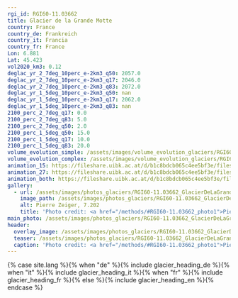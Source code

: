 ```yaml
---
rgi_id: RGI60-11.03662
title: Glacier de la Grande Motte
country: France
country_de: Frankreich
country_it: Francia
country_fr: France
Lon: 6.881
Lat: 45.423
vol2020_km3: 0.12
deglac_yr_2_7deg_10perc_e-2km3_q50: 2057.0
deglac_yr_2_7deg_10perc_e-2km3_q17: 2046.0
deglac_yr_2_7deg_10perc_e-2km3_q83: 2072.0
deglac_yr_1_5deg_10perc_e-2km3_q50: nan
deglac_yr_1_5deg_10perc_e-2km3_q17: 2062.0
deglac_yr_1_5deg_10perc_e-2km3_q83: nan
2100_perc_2_7deg_q17: 0.0
2100_perc_2_7deg_q83: 5.0
2100_perc_2_7deg_q50: 2.0
2100_perc_1_5deg_q50: 15.0
2100_perc_1_5deg_q17: 10.0
2100_perc_1_5deg_q83: 20.0
volume_evolution_simple: /assets/images/volume_evolution_glaciers/RGI60-11.03662_simple_en.png
volume_evolution_complex: /assets/images/volume_evolution_glaciers/RGI60-11.03662_complex_en.png
animation_15: https://fileshare.uibk.ac.at/d/b1c8bdcb065c4ee5bf3e/files/?p=%2FRGI60-11.03662_%2B1.5%C2%B0C.mp4&dl=1
animation_27: https://fileshare.uibk.ac.at/d/b1c8bdcb065c4ee5bf3e/files/?p=%2FRGI60-11.03662_%2B2.7%C2%B0C.mp4&dl=1
animation_both: https://fileshare.uibk.ac.at/d/b1c8bdcb065c4ee5bf3e/files/?p=%2FRGI60-11.03662_both.mp4&dl=1
gallery:
  - url: /assets/images/photos_glaciers/RGI60-11.03662_GlacierDeLaGrandeMotte_PierreZeiger_202007.JPG
    image_path: /assets/images/photos_glaciers/RGI60-11.03662_GlacierDeLaGrandeMotte_PierreZeiger_202007.JPG
    alt: Pierre Zeiger, 7.202
    title: 'Photo credit: <a href="/methods/#RGI60-11.03662_photo1">Pierre Zeiger, 7.202</a>'
main_photo: /assets/images/photos_glaciers/RGI60-11.03662_GlacierDeLaGrandeMotte_PierreZeiger_202007.JPG
header:
  overlay_image: /assets/images/photos_glaciers/RGI60-11.03662_GlacierDeLaGrandeMotte_PierreZeiger_202007.JPG
  teaser: /assets/images/photos_glaciers/RGI60-11.03662_GlacierDeLaGrandeMotte_PierreZeiger_202007.JPG
  caption: 'Photo credit: <a href="/methods/#RGI60-11.03662_photo1">Pierre Zeiger, 7.202</a>'
---
```

{% case site.lang %}{% when "de" %}{% include glacier_heading_de %}{% when "it" %}{% include glacier_heading_it %}{% when "fr" %}{% include glacier_heading_fr %}{% else %}{% include glacier_heading_en %}{% endcase %}